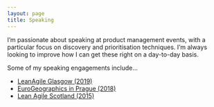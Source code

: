 ```yaml
---
layout: page
title: Speaking
---
```

I’m passionate about speaking at product management events, with a particular focus on discovery and prioritisation techniques. I’m always looking to improve how I can get these right on a day-to-day basis.

Some of my speaking engagements include...

- [LeanAgile Glasgow (2019)](https://www.meetup.com/Lean-Agile-Glasgow/)
- [EuroGeographics in Prague (2018)](https://eurogeographics.org/)
- [Lean Agile Scotland (2015)](http://leanagile.scot/)

